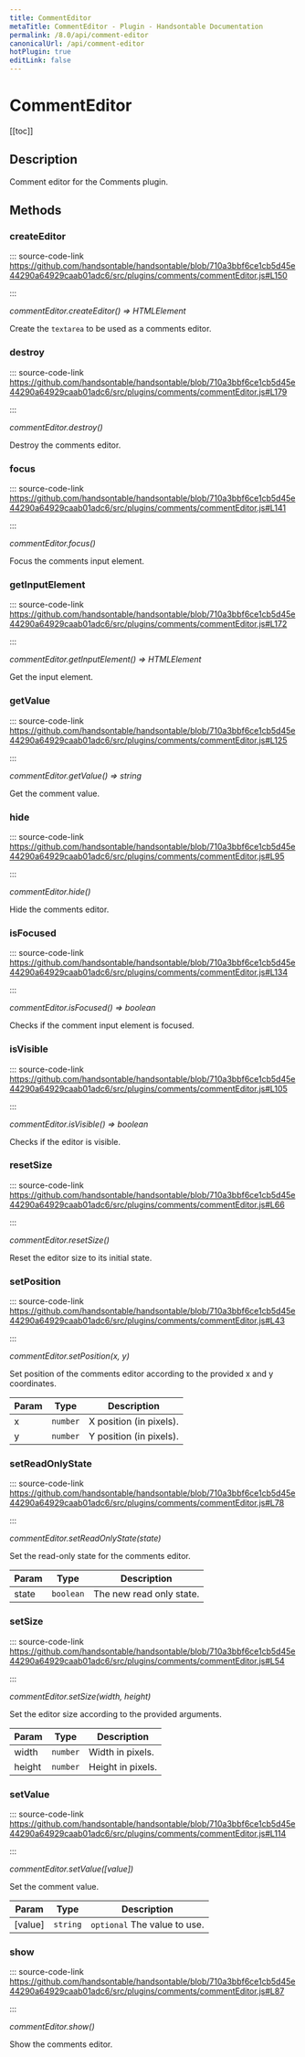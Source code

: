```yaml
---
title: CommentEditor
metaTitle: CommentEditor - Plugin - Handsontable Documentation
permalink: /8.0/api/comment-editor
canonicalUrl: /api/comment-editor
hotPlugin: true
editLink: false
---
```


# CommentEditor

[[toc]]

## Description

Comment editor for the Comments plugin.


## Methods

### createEditor
  
::: source-code-link https://github.com/handsontable/handsontable/blob/710a3bbf6ce1cb5d45e44290a64929caab01adc6/src/plugins/comments/commentEditor.js#L150

:::

_commentEditor.createEditor() ⇒ HTMLElement_

Create the `textarea` to be used as a comments editor.



### destroy
  
::: source-code-link https://github.com/handsontable/handsontable/blob/710a3bbf6ce1cb5d45e44290a64929caab01adc6/src/plugins/comments/commentEditor.js#L179

:::

_commentEditor.destroy()_

Destroy the comments editor.



### focus
  
::: source-code-link https://github.com/handsontable/handsontable/blob/710a3bbf6ce1cb5d45e44290a64929caab01adc6/src/plugins/comments/commentEditor.js#L141

:::

_commentEditor.focus()_

Focus the comments input element.



### getInputElement
  
::: source-code-link https://github.com/handsontable/handsontable/blob/710a3bbf6ce1cb5d45e44290a64929caab01adc6/src/plugins/comments/commentEditor.js#L172

:::

_commentEditor.getInputElement() ⇒ HTMLElement_

Get the input element.



### getValue
  
::: source-code-link https://github.com/handsontable/handsontable/blob/710a3bbf6ce1cb5d45e44290a64929caab01adc6/src/plugins/comments/commentEditor.js#L125

:::

_commentEditor.getValue() ⇒ string_

Get the comment value.



### hide
  
::: source-code-link https://github.com/handsontable/handsontable/blob/710a3bbf6ce1cb5d45e44290a64929caab01adc6/src/plugins/comments/commentEditor.js#L95

:::

_commentEditor.hide()_

Hide the comments editor.



### isFocused
  
::: source-code-link https://github.com/handsontable/handsontable/blob/710a3bbf6ce1cb5d45e44290a64929caab01adc6/src/plugins/comments/commentEditor.js#L134

:::

_commentEditor.isFocused() ⇒ boolean_

Checks if the comment input element is focused.



### isVisible
  
::: source-code-link https://github.com/handsontable/handsontable/blob/710a3bbf6ce1cb5d45e44290a64929caab01adc6/src/plugins/comments/commentEditor.js#L105

:::

_commentEditor.isVisible() ⇒ boolean_

Checks if the editor is visible.



### resetSize
  
::: source-code-link https://github.com/handsontable/handsontable/blob/710a3bbf6ce1cb5d45e44290a64929caab01adc6/src/plugins/comments/commentEditor.js#L66

:::

_commentEditor.resetSize()_

Reset the editor size to its initial state.



### setPosition
  
::: source-code-link https://github.com/handsontable/handsontable/blob/710a3bbf6ce1cb5d45e44290a64929caab01adc6/src/plugins/comments/commentEditor.js#L43

:::

_commentEditor.setPosition(x, y)_

Set position of the comments editor according to the  provided x and y coordinates.


| Param | Type | Description |
| --- | --- | --- |
| x | `number` | X position (in pixels). |
| y | `number` | Y position (in pixels). |



### setReadOnlyState
  
::: source-code-link https://github.com/handsontable/handsontable/blob/710a3bbf6ce1cb5d45e44290a64929caab01adc6/src/plugins/comments/commentEditor.js#L78

:::

_commentEditor.setReadOnlyState(state)_

Set the read-only state for the comments editor.


| Param | Type | Description |
| --- | --- | --- |
| state | `boolean` | The new read only state. |



### setSize
  
::: source-code-link https://github.com/handsontable/handsontable/blob/710a3bbf6ce1cb5d45e44290a64929caab01adc6/src/plugins/comments/commentEditor.js#L54

:::

_commentEditor.setSize(width, height)_

Set the editor size according to the provided arguments.


| Param | Type | Description |
| --- | --- | --- |
| width | `number` | Width in pixels. |
| height | `number` | Height in pixels. |



### setValue
  
::: source-code-link https://github.com/handsontable/handsontable/blob/710a3bbf6ce1cb5d45e44290a64929caab01adc6/src/plugins/comments/commentEditor.js#L114

:::

_commentEditor.setValue([value])_

Set the comment value.


| Param | Type | Description |
| --- | --- | --- |
| [value] | `string` | `optional` The value to use. |



### show
  
::: source-code-link https://github.com/handsontable/handsontable/blob/710a3bbf6ce1cb5d45e44290a64929caab01adc6/src/plugins/comments/commentEditor.js#L87

:::

_commentEditor.show()_

Show the comments editor.


